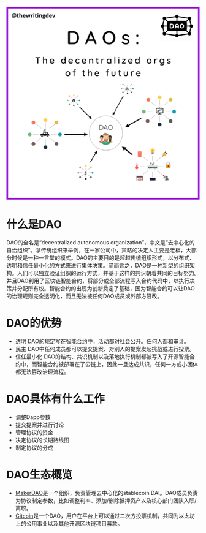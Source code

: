 ![DAO](./images/dao.png)
# 什么是DAO
DAO的全名是“decentralized autonomous organization”，中文是“去中心化的自治组织”。拿传统组织来举例，在一家公司中，策略的决定人主要是老板，大部分时候是一种一言堂的模式。DAO的主要目的是超越传统组织形式，以分布式、透明和信任最小化的方式来进行集体决策。简而言之，DAO是一种新型的组织架构。人们可以独立验证组织的运行方式，并基于这样的共识朝着共同的目标努力。并且DAO利用了区块链智能合约，将部分或全部流程写入合约代码中，以执行决策并分配所有权。智能合约的出现为创新奠定了基础，因为智能合约可以让DAO的治理规则完全透明化，而且无法被任何DAO成员或外部方篡改。

# DAO的优势
* 透明
DAO的规定写在智能合约中，活动都对社会公开。任何人都和审计。
* 民主
DAO中任何成员都可以提交提案、对别人的提案发起挑战或进行投票。
* 信任最小化
DAO的结构、共识机制以及落地执行机制都被写入了开源智能合约中，而智能合约被部署在了公链上，因此一旦达成共识，任何一方或小团体都无法篡改治理流程。

# DAO具体有什么工作

* 调整Dapp参数
* 提交提案并进行讨论
* 管理协议的资金
* 决定协议的长期路线图
* 制定协议的分成

# DAO生态概览

* [MakerDAO](https://makerdao.com/en/)是一个组织，负责管理去中心化的stablecoin DAI。DAO成员负责为协议制定参数，比如调整利率、添加/删除抵押资产以及核心部门团队入职/离职。
* [Gitcoin](https://www.gitcoin.co/)是一个DAO，用户在平台上可以通过二次方投票机制，共同为以太坊上的公用事业以及其他开源区块链项目募款。

